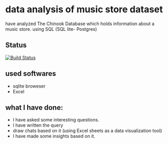 # data analysis of music store dataset
 have analyzed The Chinook Database which holds information about a music store. 
using SQL (SQL lite- Postgres)  
##  Status
[![Build Status](https://img.shields.io/travis/twbs/bootstrap/v4-dev.svg)](https://github.com/superbido/fav-moviewebsite/edit/master/README.md)

## used softwares
- sqlite broweser
- Excel

## what I have done:
- I have asked some interesting questions. 
- I have written the query 
- draw chats based on it (using Excel sheets as a data visualization tool)
- I have made some insights based on it.
